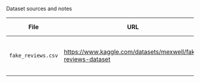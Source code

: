 Dataset sources and notes

| File | URL | Notes | Number Fake | Number Real | Citation |
|---|---|---|---|---|---|
| `fake_reviews.csv` | https://www.kaggle.com/datasets/mexwell/fake-reviews-dataset | Product reviews generated by GPT-2. | 20,000 | 20,000 | Salminen, J., Kandpal, C., Kamel, A. M., Jung, S., & Jansen, B. J. (2022). Creating and detecting fake reviews of online products. Journal of Retailing and Consumer Services, 64, 102771. https://doi.org/10.1016/j.jretconser.2021.102771 | 
